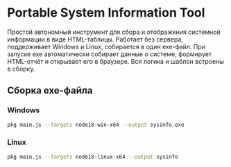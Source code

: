 # Portable System Information Tool

Простой автономный инструмент для сбора и отображения системной информации в виде HTML-таблицы. Работает без сервера, поддерживает Windows и Linux, собирается в один exe-файл. При запуске exe автоматически собирает данные о системе, формирует HTML-отчёт и открывает его в браузере. Вся логика и шаблон встроены в сборку.

## Сборка exe-файла

### Windows
```bash
pkg main.js --targets node18-win-x64 --output sysinfo.exe
```

### Linux
```bash
pkg main.js --targets node18-linux-x64 --output sysinfo
``` 